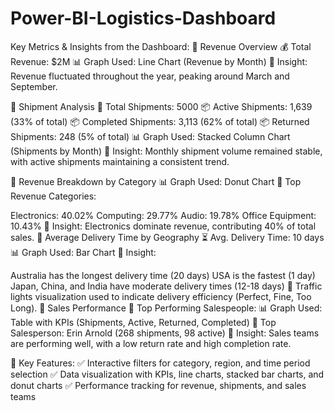 # Power-BI-Logistics-Dashboard
 Key Metrics & Insights from the Dashboard:
📌 Revenue Overview
💰 Total Revenue: $2M
📊 Graph Used: Line Chart (Revenue by Month)
🔹 Insight: Revenue fluctuated throughout the year, peaking around March and September.

📌 Shipment Analysis
🚛 Total Shipments: 5000
📦 Active Shipments: 1,639 (33% of total)
📦 Completed Shipments: 3,113 (62% of total)
📦 Returned Shipments: 248 (5% of total)
📊 Graph Used: Stacked Column Chart (Shipments by Month)
🔹 Insight: Monthly shipment volume remained stable, with active shipments maintaining a consistent trend.

📌 Revenue Breakdown by Category
📊 Graph Used: Donut Chart
🔹 Top Revenue Categories:

Electronics: 40.02%
Computing: 29.77%
Audio: 19.78%
Office Equipment: 10.43%
🔹 Insight: Electronics dominate revenue, contributing 40% of total sales.
📌 Average Delivery Time by Geography
⏳ Avg. Delivery Time: 10 days
📊 Graph Used: Bar Chart
🔹 Insight:

Australia has the longest delivery time (20 days)
USA is the fastest (1 day)
Japan, China, and India have moderate delivery times (12-18 days)
🚦 Traffic lights visualization used to indicate delivery efficiency (Perfect, Fine, Too Long).
📌 Sales Performance
💼 Top Performing Salespeople:
📊 Graph Used: Table with KPIs (Shipments, Active, Returned, Completed)
🔹 Top Salesperson: Erin Arnold (268 shipments, 98 active)
🔹 Insight: Sales teams are performing well, with a low return rate and high completion rate.

🌟 Key Features:
✅ Interactive filters for category, region, and time period selection
✅ Data visualization with KPIs, line charts, stacked bar charts, and donut charts
✅ Performance tracking for revenue, shipments, and sales teams
